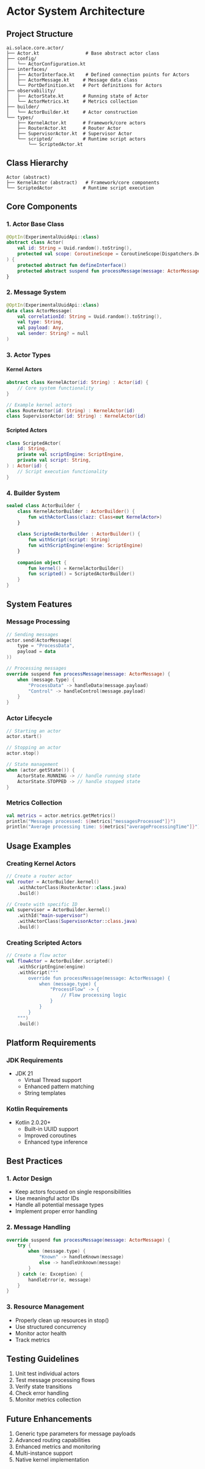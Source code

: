 # Actor System Architecture

## Project Structure
```
ai.solace.core.actor/
├── Actor.kt                 # Base abstract actor class
├── config/
│   └── ActorConfiguration.kt
├── interfaces/
│   ├── ActorInterface.kt    # Defined connection points for Actors
│   ├── ActorMessage.kt     # Message data class
│   └── PortDefinition.kt   # Port definitions for Actors
├── observability/
│   ├── ActorState.kt       # Running state of Actor
│   └── ActorMetrics.kt     # Metrics collection
├── builder/
│   └── ActorBuilder.kt     # Actor construction
└── types/
    ├── KernelActor.kt      # Framework/core actors
    ├── RouterActor.kt      # Router Actor 
    ├── SupervisorActor.kt  # Supervisor Actor
    └── scripted/           # Runtime script actors
        └── ScriptedActor.kt
```

## Class Hierarchy
```
Actor (abstract)
├── KernelActor (abstract)   # Framework/core components
└── ScriptedActor           # Runtime script execution
```

## Core Components

### 1. **Actor Base Class**
```kotlin
@OptIn(ExperimentalUuidApi::class)
abstract class Actor(
    val id: String = Uuid.random().toString(),
    protected val scope: CoroutineScope = CoroutineScope(Dispatchers.Default)
) {
    protected abstract fun defineInterface()
    protected abstract suspend fun processMessage(message: ActorMessage)
}
```

### 2. **Message System**
```kotlin
@OptIn(ExperimentalUuidApi::class)
data class ActorMessage(
    val correlationId: String = Uuid.random().toString(),
    val type: String,
    val payload: Any,
    val sender: String? = null
)
```

### 3. **Actor Types**

#### Kernel Actors
```kotlin
abstract class KernelActor(id: String) : Actor(id) {
    // Core system functionality
}

// Example kernel actors
class RouterActor(id: String) : KernelActor(id)
class SupervisorActor(id: String) : KernelActor(id)
```

#### Scripted Actors
```kotlin
class ScriptedActor(
    id: String,
    private val scriptEngine: ScriptEngine,
    private val script: String,
) : Actor(id) {
    // Script execution functionality
}
```

### 4. **Builder System**
```kotlin
sealed class ActorBuilder {
    class KernelActorBuilder : ActorBuilder() {
        fun withActorClass(clazz: Class<out KernelActor>)
    }
    
    class ScriptedActorBuilder : ActorBuilder() {
        fun withScript(script: String)
        fun withScriptEngine(engine: ScriptEngine)
    }
    
    companion object {
        fun kernel() = KernelActorBuilder()
        fun scripted() = ScriptedActorBuilder()
    }
}
```

## System Features

### Message Processing
```kotlin
// Sending messages
actor.send(ActorMessage(
    type = "ProcessData",
    payload = data
))

// Processing messages
override suspend fun processMessage(message: ActorMessage) {
    when (message.type) {
        "ProcessData" -> handleData(message.payload)
        "Control" -> handleControl(message.payload)
    }
}
```

### Actor Lifecycle
```kotlin
// Starting an actor
actor.start()

// Stopping an actor
actor.stop()

// State management
when (actor.getState()) {
    ActorState.RUNNING -> // handle running state
    ActorState.STOPPED -> // handle stopped state
}
```

### Metrics Collection
```kotlin
val metrics = actor.metrics.getMetrics()
println("Messages processed: ${metrics["messagesProcessed"]}")
println("Average processing time: ${metrics["averageProcessingTime"]}")
```

## Usage Examples

### Creating Kernel Actors
```kotlin
// Create a router actor
val router = ActorBuilder.kernel()
    .withActorClass(RouterActor::class.java)
    .build()

// Create with specific ID
val supervisor = ActorBuilder.kernel()
    .withId("main-supervisor")
    .withActorClass(SupervisorActor::class.java)
    .build()
```

### Creating Scripted Actors
```kotlin
// Create a flow actor
val flowActor = ActorBuilder.scripted()
    .withScriptEngine(engine)
    .withScript("""
        override fun processMessage(message: ActorMessage) {
            when (message.type) {
                "ProcessFlow" -> {
                    // Flow processing logic
                }
            }
        }
    """)
    .build()
```

## Platform Requirements

### JDK Requirements
- JDK 21
  - Virtual Thread support
  - Enhanced pattern matching
  - String templates

### Kotlin Requirements
- Kotlin 2.0.20+
  - Built-in UUID support
  - Improved coroutines
  - Enhanced type inference

## Best Practices

### 1. Actor Design
- Keep actors focused on single responsibilities
- Use meaningful actor IDs
- Handle all potential message types
- Implement proper error handling

### 2. Message Handling
```kotlin
override suspend fun processMessage(message: ActorMessage) {
    try {
        when (message.type) {
            "Known" -> handleKnown(message)
            else -> handleUnknown(message)
        }
    } catch (e: Exception) {
        handleError(e, message)
    }
}
```

### 3. Resource Management
- Properly clean up resources in stop()
- Use structured concurrency
- Monitor actor health
- Track metrics

## Testing Guidelines
1. Unit test individual actors
2. Test message processing flows
3. Verify state transitions
4. Check error handling
5. Monitor metrics collection

## Future Enhancements
1. Generic type parameters for message payloads
2. Advanced routing capabilities
3. Enhanced metrics and monitoring
4. Multi-instance support
5. Native kernel implementation